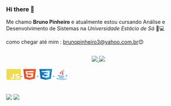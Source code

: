 ### Hi there 👋
Me chamo **Bruno Pinheiro** e atualmente estou cursando Análise e Desenvolvimento de Sistemas na *Universidade Estácio de Sá*   💾💻

como chegar até mim : brunopinheiro3@yahoo.com.br😊
##
<div align="center">
  <a href="https://github.com/Bruunopinheiro">
  <img height="180em" src="https://github-readme-stats.vercel.app/api?username=Bruunopinheiro&show_icons=true&theme=dark&include_all_commits=true&count_private=true"/>
  <img height="180em" src="https://github-readme-stats.vercel.app/api/top-langs/?username=Bruunopinheiro&layout=compact&langs_count=7&theme=dark"/>
</div>
  <div style="display: inline_block"><br>
  <img align="center" alt="Bruno-Js" height="30" width="40" src="https://raw.githubusercontent.com/devicons/devicon/master/icons/javascript/javascript-plain.svg">
    <img align="center" alt="Bruno-HTML" height="30" width="40" src="https://raw.githubusercontent.com/devicons/devicon/master/icons/html5/html5-original.svg">
    <img align="center" alt="Bruno-CSS" height="30" width="40" src="https://raw.githubusercontent.com/devicons/devicon/master/icons/css3/css3-original.svg">
     <img align="center" alt="java" height="30" width="40" src="https://raw.githubusercontent.com/devicons/devicon/master/icons/java/java-original.svg ">
   
    
# #
 <div>
   <a href="https://www.instagram.com/bruunnopiinheiro/" target="_blank"><img src="https://img.shields.io/badge/-Instagram-%23E4405F?style=for-the-badge&logo=instagram&logoColor=white" target="_blank"></a>   <a href="https://www.linkedin.com/in/bruno-pinheiro-b8150b179/" target="_blank"><img src="https://img.shields.io/badge/-LinkedIn-%230077B5?style=for-the-badge&logo=linkedin&logoColor=white" target="_blank"></a> 

   
  
